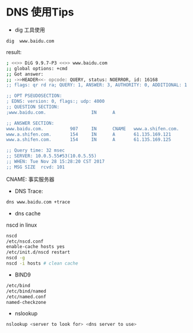 # DNS 使用Tips

- dig 工具使用

```
dig  www.baidu.com
```

result:

```sh
; <<>> DiG 9.9.7-P3 <<>> www.baidu.com
;; global options: +cmd
;; Got answer:
;; ->>HEADER<<- opcode: QUERY, status: NOERROR, id: 16168
;; flags: qr rd ra; QUERY: 1, ANSWER: 3, AUTHORITY: 0, ADDITIONAL: 1

;; OPT PSEUDOSECTION:
; EDNS: version: 0, flags:; udp: 4000
;; QUESTION SECTION:
;www.baidu.com.                 IN      A

;; ANSWER SECTION:
www.baidu.com.          907     IN      CNAME   www.a.shifen.com.
www.a.shifen.com.       154     IN      A       61.135.169.121
www.a.shifen.com.       154     IN      A       61.135.169.125

;; Query time: 32 msec
;; SERVER: 10.0.5.55#53(10.0.5.55)
;; WHEN: Tue Nov 28 15:28:20 CST 2017
;; MSG SIZE  rcvd: 101
```

CNAME: 事实服务器

- DNS Trace:

```sh
dns www.baidu.com +trace
```

- dns cache

nscd in linux

```sh
nscd
/etc/nscd.conf
enable-cache hosts yes
/etc/init.d/nscd restart
nscd -g
nscd -i hosts # clean cache
```

- BIND9

```sh
/etc/bind
/etc/bind/named
/etc/named.conf
named-checkzone
```

- nslookup

```sh
nslookup <server to look for> <dns server to use>
```

